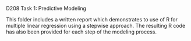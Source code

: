 D208 Task 1: Predictive Modeling

This folder includes a written report which demonstrates to use of R for multiple linear regression using a stepwise approach. The resulting R code has also been provided for each step of the modeling process.
